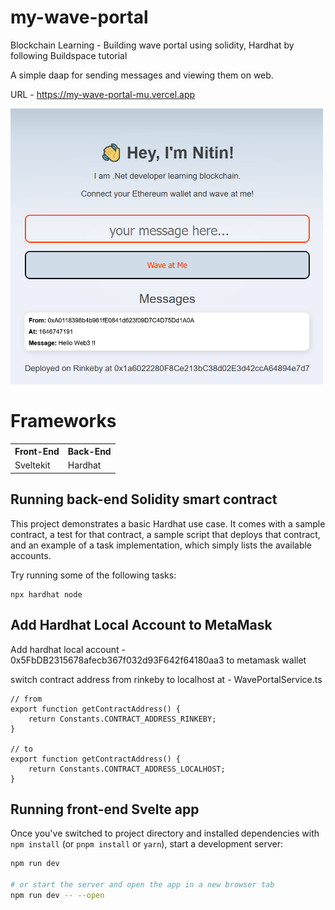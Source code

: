 # my-wave-portal
Blockchain Learning - Building wave portal using solidity, Hardhat by following Buildspace tutorial

A simple daap for sending messages and viewing them on web.

URL - https://my-wave-portal-mu.vercel.app

<img src="/assets/wave-portal.PNG" width=500 />

# Frameworks
<table>
  <tr>
    <th>Front-End</th>
    <th>Back-End</th>
  </tr>
  <tr>
    <td>Sveltekit</td>
    <td>Hardhat</td>
  </tr> 
</table>

## Running back-end Solidity smart contract

This project demonstrates a basic Hardhat use case. It comes with a sample contract, a test for that contract, a sample script that deploys that contract, and an example of a task implementation, which simply lists the available accounts.

Try running some of the following tasks:

```shell
npx hardhat node
```

## Add Hardhat Local Account to MetaMask
Add hardhat local account - 0x5FbDB2315678afecb367f032d93F642f64180aa3 to metamask wallet

switch contract address from rinkeby to localhost at - WavePortalService.ts

```
// from
export function getContractAddress() {    
    return Constants.CONTRACT_ADDRESS_RINKEBY;
}

// to
export function getContractAddress() {    
    return Constants.CONTRACT_ADDRESS_LOCALHOST;
}
```

## Running front-end Svelte app

Once you've switched to project directory and installed dependencies with `npm install` (or `pnpm install` or `yarn`), start a development server:

```bash
npm run dev

# or start the server and open the app in a new browser tab
npm run dev -- --open
```

